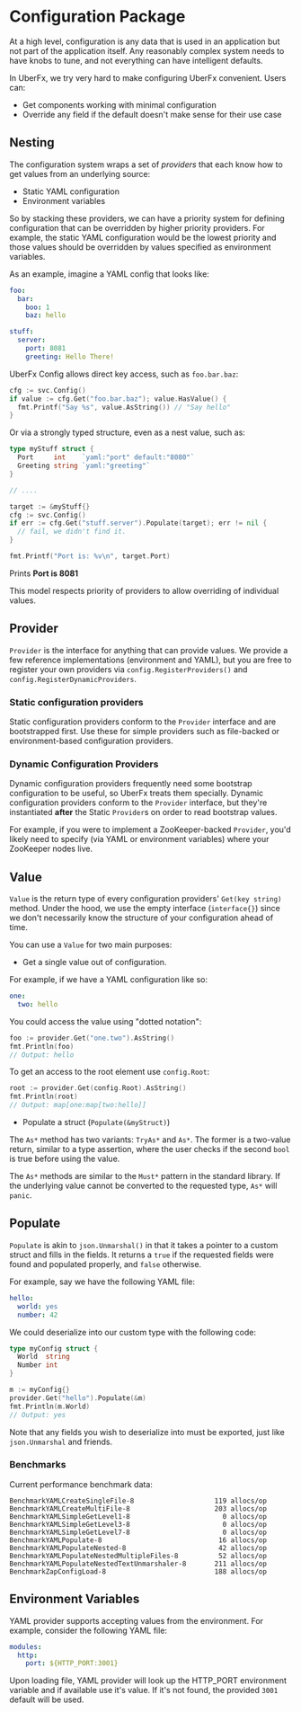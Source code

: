 # Configuration Package

At a high level, configuration is any data that is used in an application but
not part of the application itself. Any reasonably complex system needs to
have knobs to tune, and not everything can have intelligent defaults.

In UberFx, we try very hard to make configuring UberFx convenient. Users can:

* Get components working with minimal configuration
* Override any field if the default doesn't make sense for their use case

## Nesting

The configuration system wraps a set of _providers_ that each know how to get
values from an underlying source:

* Static YAML configuration
* Environment variables

So by stacking these providers, we can have a priority system for defining
configuration that can be overridden by higher priority providers. For example,
the static YAML configuration would be the lowest priority and those values
should be overridden by values specified as environment variables.

As an example, imagine a YAML config that looks like:

```yaml
foo:
  bar:
    boo: 1
    baz: hello

stuff:
  server:
    port: 8081
    greeting: Hello There!
```

UberFx Config allows direct key access, such as `foo.bar.baz`:

```go
cfg := svc.Config()
if value := cfg.Get("foo.bar.baz"); value.HasValue() {
  fmt.Printf("Say %s", value.AsString()) // "Say hello"
}
```

Or via a strongly typed structure, even as a nest value, such as:

```go
type myStuff struct {
  Port     int    `yaml:"port" default:"8080"`
  Greeting string `yaml:"greeting"`
}

// ....

target := &myStuff{}
cfg := svc.Config()
if err := cfg.Get("stuff.server").Populate(target); err != nil {
  // fail, we didn't find it.
}

fmt.Printf("Port is: %v\n", target.Port)
```

Prints **Port is 8081**

This model respects priority of providers to allow overriding of individual
values.

## Provider

`Provider` is the interface for anything that can provide values.
We provide a few reference implementations (environment and YAML), but you are
free to register your own providers via `config.RegisterProviders()` and
`config.RegisterDynamicProviders`.

### Static configuration providers

Static configuration providers conform to the `Provider` interface
and are bootstrapped first. Use these for simple providers such as file-backed or
environment-based configuration providers.

### Dynamic Configuration Providers

Dynamic configuration providers frequently need some bootstrap configuration to
be useful, so UberFx treats them specially. Dynamic configuration providers
conform to the `Provider` interface, but they're instantiated
**after** the Static `Provider`s on order to read bootstrap values.

For example, if you were to implement a ZooKeeper-backed
`Provider`, you'd likely need to specify (via YAML or environment
variables) where your ZooKeeper nodes live.

## Value

`Value` is the return type of every configuration providers'
`Get(key string)` method. Under the hood, we use the empty interface
(`interface{}`) since we don't necessarily know the structure of your
configuration ahead of time.

You can use a `Value` for two main purposes:

* Get a single value out of configuration.

For example, if we have a YAML configuration like so:

```yaml
one:
  two: hello
```

You could access the value using "dotted notation":

```go
foo := provider.Get("one.two").AsString()
fmt.Println(foo)
// Output: hello
```

To get an access to the root element use `config.Root`:

```go
root := provider.Get(config.Root).AsString()
fmt.Println(root)
// Output: map[one:map[two:hello]]
```

* Populate a struct (`Populate(&myStruct)`)

The `As*` method has two variants: `TryAs*` and `As*`. The former is a
two-value return, similar to a type assertion, where the user checks if the second
`bool` is true before using the value.

The `As*` methods are similar to the `Must*` pattern in the standard library.
If the underlying value cannot be converted to the requested type, `As*` will
`panic`.

## Populate

`Populate` is akin to `json.Unmarshal()` in that it takes a pointer to a
custom struct and fills in the fields. It returns a `true` if the requested
fields were found and populated properly, and `false` otherwise.

For example, say we have the following YAML file:

```yaml
hello:
  world: yes
  number: 42
```

We could deserialize into our custom type with the following code:

```go
type myConfig struct {
  World  string
  Number int
}

m := myConfig{}
provider.Get("hello").Populate(&m)
fmt.Println(m.World)
// Output: yes
```

Note that any fields you wish to deserialize into must be exported, just like
`json.Unmarshal` and friends.

### Benchmarks

Current performance benchmark data:

```
BenchmarkYAMLCreateSingleFile-8                    119 allocs/op
BenchmarkYAMLCreateMultiFile-8                     203 allocs/op
BenchmarkYAMLSimpleGetLevel1-8                       0 allocs/op
BenchmarkYAMLSimpleGetLevel3-8                       0 allocs/op
BenchmarkYAMLSimpleGetLevel7-8                       0 allocs/op
BenchmarkYAMLPopulate-8                             16 allocs/op
BenchmarkYAMLPopulateNested-8                       42 allocs/op
BenchmarkYAMLPopulateNestedMultipleFiles-8          52 allocs/op
BenchmarkYAMLPopulateNestedTextUnmarshaler-8       211 allocs/op
BenchmarkZapConfigLoad-8                           188 allocs/op
```

## Environment Variables

YAML provider supports accepting values from the environment.
For example, consider the following YAML file:

```yaml
modules:
  http:
    port: ${HTTP_PORT:3001}
```

Upon loading file, YAML provider will look up the HTTP_PORT environment variable
and if available use it's value. If it's not found, the provided `3001` default
will be used.

